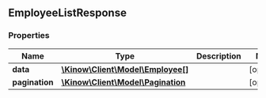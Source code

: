 ## EmployeeListResponse

### Properties
Name | Type | Description | Notes
------------ | ------------- | ------------- | -------------
**data** | [**\Kinow\Client\Model\Employee[]**](#Employee) |  | [optional] 
**pagination** | [**\Kinow\Client\Model\Pagination**](#Pagination) |  | [optional] 


